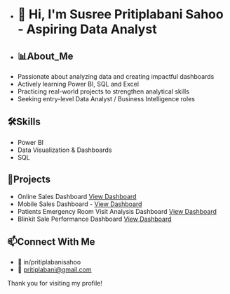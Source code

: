 -  # 👋 Hi, I'm Susree Pritiplabani Sahoo - Aspiring Data Analyst 
- ##  📊About_Me
- Passionate about analyzing data and creating impactful dashboards
- Actively learning Power BI, SQL and Excel
- Practicing real-world projects to strengthen analytical skills
- Seeking entry-level Data Analyst / Business Intelligence roles

## 🛠Skills
- Power BI
- Data Visualization & Dashboards
- SQL

## 🚀Projects
- Online Sales Dashboard <a href="https://github.com/priti7540/Online-Sales-Dashboard/blob/main/Onln%20sale%20dashboard.png">View Dashboard</a>
- Mobile Sales Dashboard - <a href="https://github.com/priti7540/Mobile-Sales-Dashboard/blob/main/Mob%20sales%20dashboard.png">View Dashboard</a>
- Patients Emergency Room Visit Analysis Dashboard <a href="https://github.com/priti7540/Patients-Emergency-Room-Visit-Analysis-Dashboard/blob/main/Hospital%20Dashboard.png">View Dashboard</a>
- Blinkit Sale Performance Dashboard <a href="https://github.com/priti7540/Blinkit-Sale-Performance-Dashboard/blob/main/Blinkit%20Dashboard.png">View Dashboard</a>

##  📫Connect With Me
- 🔗 in/pritiplabanisahoo
- 📧 pritiplabani@gmail.com

Thank you for visiting my profile!




<!---
priti7540/priti7540 is a ✨ special ✨ repository because its `README.md` (this file) appears on your GitHub profile.
You can click the Preview link to take a look at your changes.
--->
